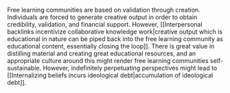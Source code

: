 ---
---

Free learning communities are based on validation through creation. Individuals are forced to generate creative output in order to obtain credibility, validation, and financial support. However, [[Interpersonal backlinks incentivize collaborative knowledge work|creative output which is educational in nature can be piped back into the free learning community as educational content, essentially closing the loop]]. There is great value in distilling material and creating great educational resources, and an appropriate culture around this might render free learning communities self-sustainable. However, indefinitely perpetuating perspectives might lead to [[Internalizing beliefs incurs ideological debt|accumulation of ideological debt]].